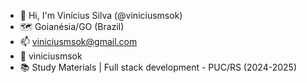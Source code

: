- 👋 Hi, I'm Vinícius Silva (@viniciusmsok)
- 🗺️ Goianésia/GO (Brazil)
- 📫 viniciusmsok@gmail.com
- 🐳 viniciusmsok
- 📚 Study Materials | Full stack development - PUC/RS (2024-2025)
